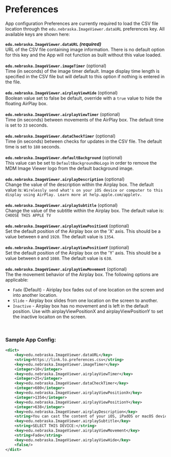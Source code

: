 <h1>Preferences</h1>

App configuration Preferences are currently required to load the CSV file location through the `edu.nebraska.ImageViewer.dataURL` preferences key. All available keys are shown here: <br />

**`edu.nebraska.ImageViewer.dataURL`** ***(required)*** <br />
URL of the CSV file containing image information. There is no default option for this key and the App will not function as built without this value loaded. <br />
<br />
**`edu.nebraska.ImageViewer.imageTimer`** (optional) <br />
Time (in seconds) of the image timer default. Image display time length is specified in the CSV file but will default to this option if nothing is entered in the file. <br />
<br />
**`edu.nebraska.ImageViewer.airplayViewHide`** (optional) <br />
Boolean value set to false be default, override with a `true` value to hide the floating AirPlay box. <br />
<br />
**`edu.nebraska.ImageViewer.airplayViewTimer`** (optional) <br />
Time (in seconds) between movements of the AirPlay box. The default time is set to `33` seconds. <br />
<br />
**`edu.nebraska.ImageViewer.dataCheckTimer`** (optional) <br />
Time (in seconds) between checks for updates in the CSV file. The default time is set to `180` seconds. <br />
<br />
**`edu.nebraska.ImageViewer.defaultBackground`** (optional) <br />
This value can be set to `DefaultBackgroundNoLogo` in order to remove the MDM Image Viewer logo from the default background image. <br />
<br />
**`edu.nebraska.ImageViewer.airplayDescription`** (optional) <br />
Change the value of the description within the Airplay box. The default value is: `Wirelessly send what's on your iOS device or computer to this display using AirPlay. Learn more at help.apple.com/appletv.`  <br />
<br />
**`edu.nebraska.ImageViewer.airplaySubtitle`** (optional) <br />
Change the value of the subtitle within the Airplay box. The default value is: `CHOOSE THIS APPLE TV`  <br />
<br />
**`edu.nebraska.ImageViewer.airplayViewPositionX`** (optional) <br />
Set the default position of the Airplay box on the 'X' axis. This should be a value between `0` and `1920`. The default value is `1354`.  <br />
<br />
**`edu.nebraska.ImageViewer.airplayViewPositionY`** (optional) <br />
Set the default position of the Airplay box on the 'Y' axis. This should be a value between `0` and `1080`. The default value is `638`.  <br />
<br />
**`edu.nebraska.ImageViewer.airplayViewMovement`** (optional) <br />
The the movement behavior of the Airplay box. The following options are applicable:  <br />
* `Fade` (Default) - Airiplay box fades out of one location on the screen and into another location.
* `Slide` - Airplay box slides from one location on the screen to another.
* `Inactive` - Airplay box has no movement and is left in the default position. Use with airplayViewPositionX and airplayViewPositionY to set the inactive locaiton on the screen.
<br />


<h3>Sample App Config:</h3>

```xml
<dict>
    <key>edu.nebraska.ImageViewer.dataURL</key>
    <string>https://link.to.preferences.csv</string>
    <key>edu.nebraska.ImageViewer.imageTimer</key>
    <integer>10</integer>
    <key>edu.nebraska.ImageViewer.airplayViewTimer</key>
    <integer>25</integer>
    <key>edu.nebraska.ImageViewer.dataCheckTimer</key>
    <integer>600</integer>
    <key>edu.nebraska.ImageViewer.airplayViewPositionX</key>
    <integer>1354</integer>
    <key>edu.nebraska.ImageViewer.airplayViewPositionY</key>
    <integer>638</integer>
    <key>edu.nebraska.ImageViewer.airplayDescription</key>
    <string>You can cast the content of your iOS, iPadOS or macOS device to this device using Airplay! </string>
    <key>edu.nebraska.ImageViewer.airplaySubtitle</key>
    <string>SELECT THIS DEVICE:</string>
    <key>edu.nebraska.ImageViewer.airplayViewMovement</key>
    <string>Fade</string>
    <key>edu.nebraska.ImageViewer.airplayViewHide</key>
    <false/>
</dict>
```
